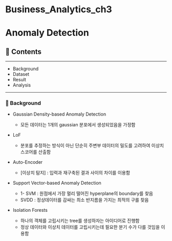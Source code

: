 # Business_Analytics_ch3

# **Anomaly Detection**

## 📂 Contents
-----------------------------
* Background
* Dataset
* Result
* Analysis

-----------------------------
### :pushpin: Background
* Gaussian Density-based Anomaly Detection
  - 모든 데이터는 1개의 gaussian 분포에서 생성되었음을 가정함

* LoF
  - 분포를 추정하는 방식이 아닌 단순히 주변부 데이터의 밀도를 고려하여 이상치 스코어를 산출함

* Auto-Encoder
  - [이상치 탐지] : 입력과 재구축된 결과 사이의 차이를 이용함

* Support Vector-based Anomaly Detection
  - 1- SVM : 원점에서 가장 멀리 떨어진 hyperplane의 boundary를 찾음
  - SVDD : 정상데이터를 감싸는 최소 반지름을 가지는 최적의 구를 찾음

* Isolation Forests
  - 하나의 객체를 고립시키는 tree를 생성하자는 아이디어로 진행함
  - 정상 데이터와 이상치 데이터를 고립시키는데 필요한 분기 수가 다를 것임을 이용함
